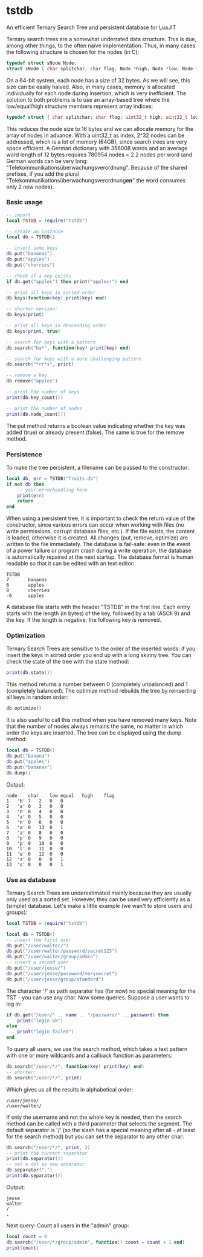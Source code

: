# tstdb
An efficient Ternary Search Tree and persistent database for LuaJIT

Ternary search trees are a somewhat underrated data structure. This is due, among other things, to the often naïve implementation. Thus, in many cases the following structure is chosen for the nodes (in C): 
```C
typedef struct sNode Node;
struct sNode { char splitchar; char flag; Node *high; Node *low; Node *equal; };
```
On a 64-bit system, each node has a size of 32 bytes. As we will see, this size can be easily halved. Also, in many cases, memory is allocated individually for each node during insertion, which is very inefficient. The solution to both problems is to use an array-based tree where the low/equal/high structure members represent array indices:
```C
typedef struct { char splitchar; char flag; uint32_t high; uint32_t low; uint32_t equal; } Node;
```
This reduces the node size to 16 bytes and we can allocate memory for the array of nodes in advance. With a uint32_t as index, 2^32 nodes can be addressed, which is a lot of memory (64GB), since search trees are very space efficient. A German dictionary with 356008 words and an average word length of 12 bytes requires 780954 nodes = 2.2 nodes per word (and German words can be very long: "Telekommunikationsüberwachungsverordnung". Because of the shared prefixes, if you add the plural "Telekommunikationsüberwachungsverordnung**en**" the word consumes only 2 new nodes).

### Basic usage
```Lua
-- import 
local TSTDB = require("tstdb")

-- create an instance  
local db = TSTDB()

-- insert some keys
db.put("bananas")
db.put("apples")
db.put("cherries")

-- check if a key exists
if db.get("apples") then print("apples!") end

-- print all keys in sorted order
db.keys(function(key) print(key) end)

-- shorter version:
db.keys(print)

-- print all keys in descending order
db.keys(print, true)

-- search for keys with a pattern
db.search("ba*", function(key) print(key) end)

-- search for keys with a more challenging pattern
db.search("*rr*s", print)

-- remove a key
db.remove("apples")

-- print the number of keys
print(db.key_count())

-- print the number of nodes
print(db.node_count())
```
The put method returns a boolean value indicating whether the key was added (true) or already present (false). The same is true for the remove method.

### Persistence
To make the tree persistent, a filename can be passed to the constructor:
```Lua
local db, err = TSTDB("fruits.db")
if not db then
    -- your errorhandling here
    print(err)
    return
end
```
When using a persistent tree, it is important to check the return value of the constructor, since various errors can occur when working with files (no write permissions, corrupt database files, etc.). If the file exists, the content is loaded, otherwise it is created. All changes (put, remove, optimize) are written to the file immediately. The database is fail-safe: even in the event of a power failure or program crash during a write operation, the database is automatically repaired at the next startup. The database format is human readable so that it can be edited with an text editor:
```
TSTDB
7       bananas
6       apples
8       cherries
-6      apples
```
A database file starts with the header "TSTDB" in the first line. Each entry starts with the length (in bytes) of the key, followed by a tab (ASCII 9) and the key. If the length is negative, the following key is removed.

### Optimization
Ternary Search Trees are sensitive to the order of the inserted words: if you insert the keys in sorted order you end up with a long skinny tree. You can check the state of the tree with the state method:
```Lua
print(db.state())
```
This method returns a number between 0 (completely unbalanced) and 1 (completely balanced). The optimize method rebuilds the tree by reinserting all keys in random order:
```Lua
db.optimize()
```
It is also useful to call this method when you have removed many keys. Note that the number of nodes always remains the same, no matter in which order the keys are inserted.
The tree can be displayed using the dump method:
```Lua
local db = TSTDB()
db.put("banana")
db.put("apples")
db.put("bananas")
db.dump()
```
Output:
```
node	char	low	equal	high	flag
1	'b'	7	2	0	0
2	'a'	0	3	0	0
3	'n'	0	4	0	0
4	'a'	0	5	0	0
5	'n'	0	6	0	0
6	'a'	0	13	0	1
7	'a'	0	8	0	0
8	'p'	0	9	0	0
9	'p'	0	10	0	0
10	'l'	0	11	0	0
11	'e'	0	12	0	0
12	's'	0	0	0	1
13	's'	0	0	0	1
```
### Use as database
Ternary Search Trees are underestimated mainly because they are usually only used as a sorted set. However, they can be used very efficiently as a (simple) database. Let's make a little example (we wan't to store users and groups):
```Lua
local TSTDB = require("tstdb")

local db = TSTDB()
-- insert the first user
db.put("/user/walter/")
db.put("/user/walter/password/secret123")
db.put("/user/walter/group/admin")
-- insert a second user
db.put("/user/jesse/")
db.put("/user/jesse/password/verysecret")
db.put("/user/jesse/group/standard")
```
The character '/' as path separator has (for now) no special meaning for the TST - you can use any char.
Now some queries. Suppose a user wants to log in:
```Lua
if db.get("/user/" .. name .. "/password/" .. password) then
    print("login ok")
else
    print("login failed")
end
```
To query all users, we use the search method, which takes a text pattern with one or more wildcards and a callback function as parameters:
```Lua
db.search("/user/*/", function(key) print(key) end)
-- shorter:
db.search("/user/*/", print)
```
Which gives us all the results in alphabetical order:  
```
/user/jesse/  
/user/walter/
```
If only the username and not the whole key is needed, then the search method can be called with a third parameter that selects the segment. The default separator is '/' (so the slash has a special meaning after all - at least for the search method) but you can set the separator to any other char:
```Lua
db.search("/user/*/", print, 2)
-- print the current separator
print(db.separator())
-- set a dot as new separator
db.separator(".")
print(db.separator())
```
Output:
```
jesse  
walter
/
.
```
Next query: Count all users in the "admin" group:
```Lua
local count = 0
db.search("/user/*/group/admin", function() count = count + 1 end)
print(count)
```
